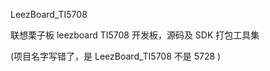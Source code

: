 
LeezBoard_TI5708

联想栗子板 leezboard TI5708 开发板，源码及 SDK 打包工具集

(项目名字写错了，是 LeezBoard_TI5708  不是  5728 )




